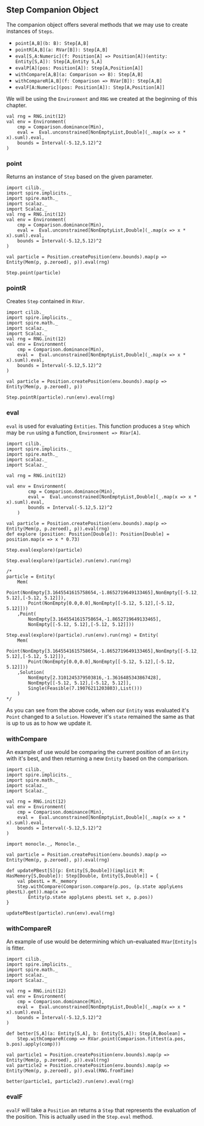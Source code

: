 ## Step Companion Object

The companion object offers several methods that we may use to create instances of `Steps`.

- `point[A,B](b: B): Step[A,B]`
- `pointR[A,B](a: RVar[B]): Step[A,B]`
- `eval[S,A:Numeric](f: Position[A] => Position[A])(entity: Entity[S,A]): Step[A,Entity S,A]`
- `evalP[A](pos: Position[A]): Step[A,Position[A]]`
- `withCompare[A,B](a: Comparison => B): Step[A,B]`
- `withCompareR[A,B](f: Comparison => RVar[B]): Step[A,B]`
- `evalF[A:Numeric](pos: Position[A]): Step[A,Position[A]]`


We will be using the `Environment` and `RNG` we created at the beginning of this chapter.

```
val rng = RNG.init(12)
val env = Environment(
    cmp = Comparison.dominance(Min),
    eval =  Eval.unconstrained[NonEmptyList,Double](_.map(x => x * x).suml).eval,
    bounds = Interval(-5.12,5.12)^2
)
```

### point

Returns an instance of `Step` based on the given parameter.

```tut:book:invisible
import cilib._
import spire.implicits._
import spire.math._
import scalaz._
import Scalaz._
val rng = RNG.init(12)
val env = Environment(
    cmp = Comparison.dominance(Min),
    eval =  Eval.unconstrained[NonEmptyList,Double](_.map(x => x * x).suml).eval,
    bounds = Interval(-5.12,5.12)^2
)
```
```tut:book:silent
val particle = Position.createPosition(env.bounds).map(p => Entity(Mem(p, p.zeroed), p)).eval(rng)
```
```tut:book
Step.point(particle)
```

### pointR

Creates `Step` contained in `RVar`.

```tut:book:invisible
import cilib._
import spire.implicits._
import spire.math._
import scalaz._
import Scalaz._
val rng = RNG.init(12)
val env = Environment(
    cmp = Comparison.dominance(Min),
    eval =  Eval.unconstrained[NonEmptyList,Double](_.map(x => x * x).suml).eval,
    bounds = Interval(-5.12,5.12)^2
)
```
```tut:book:silent
val particle = Position.createPosition(env.bounds).map(p => Entity(Mem(p, p.zeroed), p))
```
```tut:book
Step.pointR(particle).run(env).eval(rng)
```

### eval

`eval` is used for evaluating `Entities`.
This function produces a `Step` which may be `run` using a function, `Environment => RVar[A]`.

```tut:book:invisible
import cilib._
import spire.implicits._
import spire.math._
import scalaz._
import Scalaz._

```
```tut:book:silent
val rng = RNG.init(12)

val env = Environment(
        cmp = Comparison.dominance(Min),
        eval =  Eval.unconstrained[NonEmptyList,Double](_.map(x => x * x).suml).eval,
        bounds = Interval(-5.12,5.12)^2
    )

val particle = Position.createPosition(env.bounds).map(p => Entity(Mem(p, p.zeroed), p)).eval(rng)
def explore (position: Position[Double]): Position[Double] = position.map(x => x * 0.73)
```
```tut:book
Step.eval(explore)(particle)
```
```tut:book:silent
Step.eval(explore)(particle).run(env).run(rng)

/*
particle = Entity(
    Mem(
        Point(NonEmpty[3.1645541615758654,-1.8652719649133465],NonEmpty[[-5.12, 5.12],[-5.12, 5.12]]),
        Point(NonEmpty[0.0,0.0],NonEmpty[[-5.12, 5.12],[-5.12, 5.12]]))
    ,Point(
        NonEmpty[3.1645541615758654,-1.8652719649133465],
        NonEmpty[[-5.12, 5.12],[-5.12, 5.12]]))

Step.eval(explore)(particle).run(env).run(rng) = Entity(
    Mem(
        Point(NonEmpty[3.1645541615758654,-1.8652719649133465],NonEmpty[[-5.12, 5.12],[-5.12, 5.12]]),
        Point(NonEmpty[0.0,0.0],NonEmpty[[-5.12, 5.12],[-5.12, 5.12]]))
    ,Solution(
        NonEmpty[2.3101245379503816,-1.3616485343867428],
        NonEmpty[[-5.12, 5.12],[-5.12, 5.12]],
        Single(Feasible(7.19076211203803),List()))
    )
*/
```

As you can see from the above code, when our `Entity` was evaluated it's `Point` changed to a `Solution`.
However it's `state` remained the same as that is up to us as to how we update it.

### withCompare

An example of use would be comparing the current position of an `Entity` with it's best, and then returning a new `Entity` based on the comparison.

```tut:book:invisible
import cilib._
import spire.implicits._
import spire.math._
import scalaz._
import Scalaz._

val rng = RNG.init(12)
val env = Environment(
    cmp = Comparison.dominance(Min),
    eval =  Eval.unconstrained[NonEmptyList,Double](_.map(x => x * x).suml).eval,
    bounds = Interval(-5.12,5.12)^2
)

```
```tut:book:silent
import monocle._, Monocle._

val particle = Position.createPosition(env.bounds).map(p => Entity(Mem(p, p.zeroed), p)).eval(rng)

def updatePBest[S](p: Entity[S,Double])(implicit M: HasMemory[S,Double]): Step[Double, Entity[S,Double]] = {
    val pbestL = M._memory
    Step.withCompare(Comparison.compare(p.pos, (p.state applyLens pbestL).get)).map(x =>
        Entity(p.state applyLens pbestL set x, p.pos))
}
```
```tut:book
updatePBest(particle).run(env).eval(rng)
```

### withCompareR

An example of use would be determining which un-evaluated `RVar[Entity]s` is fitter.

```tut:book:invisible
import cilib._
import spire.implicits._
import spire.math._
import scalaz._
import Scalaz._

val rng = RNG.init(12)
val env = Environment(
    cmp = Comparison.dominance(Min),
    eval =  Eval.unconstrained[NonEmptyList,Double](_.map(x => x * x).suml).eval,
    bounds = Interval(-5.12,5.12)^2
)

```
```tut:book:silent
def better[S,A](a: Entity[S,A], b: Entity[S,A]): Step[A,Boolean] =
    Step.withCompareR(comp => RVar.point(Comparison.fittest(a.pos, b.pos).apply(comp)))

val particle1 = Position.createPosition(env.bounds).map(p => Entity(Mem(p, p.zeroed), p)).eval(rng)
val particle2 = Position.createPosition(env.bounds).map(p => Entity(Mem(p, p.zeroed), p)).eval(RNG.fromTime)
```
```tut:book
better(particle1, particle2).run(env).eval(rng)
```

### evalF

`evalF` will take a `Position` an returns a `Step` that represents the evaluation of the position.
This is actually used in the `Step.eval` method.
